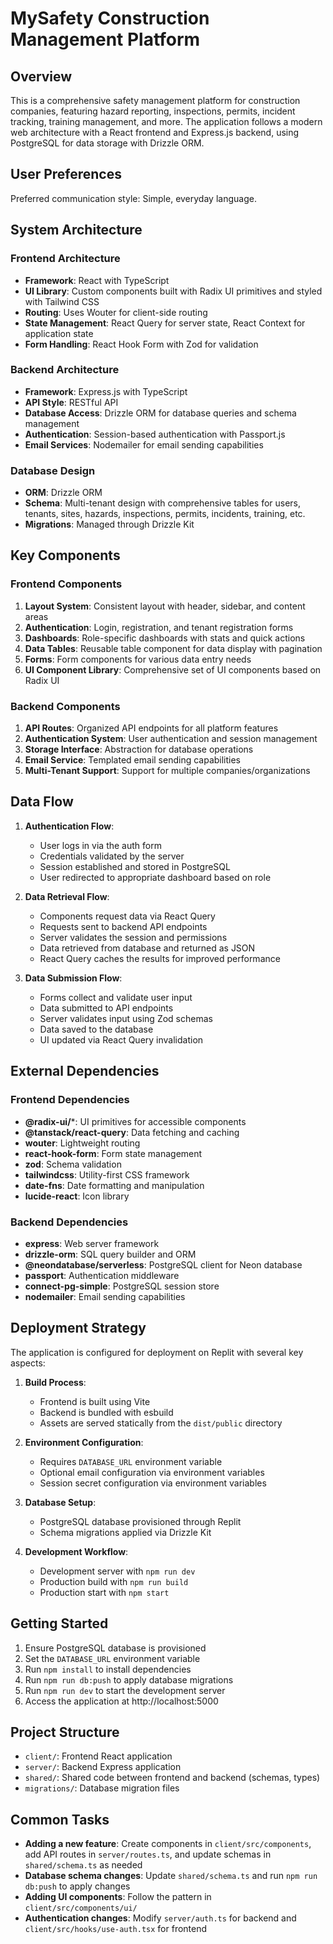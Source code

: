 # MySafety Construction Management Platform

## Overview

This is a comprehensive safety management platform for construction companies, featuring hazard reporting, inspections, permits, incident tracking, training management, and more. The application follows a modern web architecture with a React frontend and Express.js backend, using PostgreSQL for data storage with Drizzle ORM.

## User Preferences

Preferred communication style: Simple, everyday language.

## System Architecture

### Frontend Architecture

- **Framework**: React with TypeScript
- **UI Library**: Custom components built with Radix UI primitives and styled with Tailwind CSS
- **Routing**: Uses Wouter for client-side routing
- **State Management**: React Query for server state, React Context for application state
- **Form Handling**: React Hook Form with Zod for validation

### Backend Architecture

- **Framework**: Express.js with TypeScript
- **API Style**: RESTful API
- **Database Access**: Drizzle ORM for database queries and schema management
- **Authentication**: Session-based authentication with Passport.js
- **Email Services**: Nodemailer for email sending capabilities

### Database Design

- **ORM**: Drizzle ORM
- **Schema**: Multi-tenant design with comprehensive tables for users, tenants, sites, hazards, inspections, permits, incidents, training, etc.
- **Migrations**: Managed through Drizzle Kit

## Key Components

### Frontend Components

1. **Layout System**: Consistent layout with header, sidebar, and content areas
2. **Authentication**: Login, registration, and tenant registration forms
3. **Dashboards**: Role-specific dashboards with stats and quick actions
4. **Data Tables**: Reusable table component for data display with pagination
5. **Forms**: Form components for various data entry needs
6. **UI Component Library**: Comprehensive set of UI components based on Radix UI

### Backend Components

1. **API Routes**: Organized API endpoints for all platform features
2. **Authentication System**: User authentication and session management
3. **Storage Interface**: Abstraction for database operations
4. **Email Service**: Templated email sending capabilities
5. **Multi-Tenant Support**: Support for multiple companies/organizations

## Data Flow

1. **Authentication Flow**:
   - User logs in via the auth form
   - Credentials validated by the server
   - Session established and stored in PostgreSQL
   - User redirected to appropriate dashboard based on role

2. **Data Retrieval Flow**:
   - Components request data via React Query
   - Requests sent to backend API endpoints
   - Server validates the session and permissions
   - Data retrieved from database and returned as JSON
   - React Query caches the results for improved performance

3. **Data Submission Flow**:
   - Forms collect and validate user input
   - Data submitted to API endpoints
   - Server validates input using Zod schemas
   - Data saved to the database
   - UI updated via React Query invalidation

## External Dependencies

### Frontend Dependencies

- **@radix-ui/***: UI primitives for accessible components
- **@tanstack/react-query**: Data fetching and caching
- **wouter**: Lightweight routing
- **react-hook-form**: Form state management
- **zod**: Schema validation
- **tailwindcss**: Utility-first CSS framework
- **date-fns**: Date formatting and manipulation
- **lucide-react**: Icon library

### Backend Dependencies

- **express**: Web server framework
- **drizzle-orm**: SQL query builder and ORM
- **@neondatabase/serverless**: PostgreSQL client for Neon database
- **passport**: Authentication middleware
- **connect-pg-simple**: PostgreSQL session store
- **nodemailer**: Email sending capabilities

## Deployment Strategy

The application is configured for deployment on Replit with several key aspects:

1. **Build Process**:
   - Frontend is built using Vite
   - Backend is bundled with esbuild
   - Assets are served statically from the `dist/public` directory

2. **Environment Configuration**:
   - Requires `DATABASE_URL` environment variable
   - Optional email configuration via environment variables
   - Session secret configuration via environment variables

3. **Database Setup**:
   - PostgreSQL database provisioned through Replit
   - Schema migrations applied via Drizzle Kit

4. **Development Workflow**:
   - Development server with `npm run dev`
   - Production build with `npm run build`
   - Production start with `npm start`

## Getting Started

1. Ensure PostgreSQL database is provisioned
2. Set the `DATABASE_URL` environment variable
3. Run `npm install` to install dependencies
4. Run `npm run db:push` to apply database migrations
5. Run `npm run dev` to start the development server
6. Access the application at http://localhost:5000

## Project Structure

- `client/`: Frontend React application
- `server/`: Backend Express application
- `shared/`: Shared code between frontend and backend (schemas, types)
- `migrations/`: Database migration files

## Common Tasks

- **Adding a new feature**: Create components in `client/src/components`, add API routes in `server/routes.ts`, and update schemas in `shared/schema.ts` as needed
- **Database schema changes**: Update `shared/schema.ts` and run `npm run db:push` to apply changes
- **Adding UI components**: Follow the pattern in `client/src/components/ui/`
- **Authentication changes**: Modify `server/auth.ts` for backend and `client/src/hooks/use-auth.tsx` for frontend